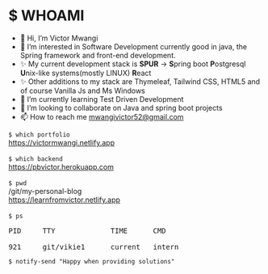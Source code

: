 # $ WHOAMI
- 👋 Hi, I’m Victor Mwangi
- 👀 I’m interested in Software Development currently good in java, the Spring framework and front-end development.
- ✨ My current development stack is <strong>SPUR</strong> -> <b>S</b>pring boot <b>P</b>ostgresql <b>U</b>nix-like systems(mostly LINUX) <b>R</b>eact
- ✨ Other additions to my stack are Thymeleaf, Tailwind CSS, HTML5 and of course Vanilla Js and Ms Windows
- 🌱 I’m currently learning Test Driven Development
- 💞️ I’m looking to collaborate on Java and spring boot projects
- 📫 How to reach me mwangivictor52@gmail.com

`$ which portfolio` <br>
https://victormwangi.netlify.app <br><br>
`$ which backend` <br>
https://pbvictor.herokuapp.com <br><br>
`$ pwd` <br>
/git/my-personal-blog<br>
https://learnfromvictor.netlify.app <br><br>
`$ ps` <br>
<pre>
PID     TTY             TIME      CMD <br>
921     git/vikie1      current   intern
</pre>
`$ notify-send "Happy when providing solutions"`

<!---
vikie1/vikie1 is a ✨ special ✨ repository because its `README.md` (this file) appears on your GitHub profile.
You can click the Preview link to take a look at your changes.
--->
